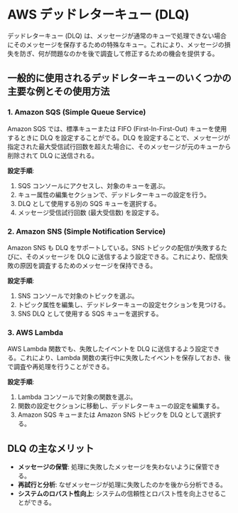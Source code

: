 # AWS デッドレターキュー (DLQ)

デッドレターキュー (DLQ) は、メッセージが通常のキューで処理できない場合にそのメッセージを保存するための特殊なキュー。これにより、メッセージの損失を防ぎ、何が問題なのかを後で調査して修正するための機会を提供する。

## 一般的に使用されるデッドレターキューのいくつかの主要な例とその使用方法

### 1. Amazon SQS (Simple Queue Service)

Amazon SQS では、標準キューまたは FIFO (First-In-First-Out) キューを使用するときに DLQ を設定することがでる。DLQ を設定することで、メッセージが指定された最大受信試行回数を超えた場合に、そのメッセージが元のキューから削除されて DLQ に送信される。

**設定手順**:

1. SQS コンソールにアクセスし、対象のキューを選ぶ。
2. キュー属性の編集セクションで、デッドレターキューの設定を行う。
3. DLQ として使用する別の SQS キューを選択する。
4. メッセージ受信試行回数 (最大受信数) を設定する。

### 2. Amazon SNS (Simple Notification Service)

Amazon SNS も DLQ をサポートしている。SNS トピックの配信が失敗するたびに、そのメッセージを DLQ に送信するよう設定できる。これにより、配信失敗の原因を調査するためのメッセージを保持できる。

**設定手順**:

1. SNS コンソールで対象のトピックを選ぶ。
2. トピック属性を編集し、デッドレターキューの設定セクションを見つける。
3. SNS DLQ として使用する SQS キューを選択する。

### 3. AWS Lambda

AWS Lambda 関数でも、失敗したイベントを DLQ に送信するよう設定できる。これにより、Lambda 関数の実行中に失敗したイベントを保存しておき、後で調査や再処理を行うことができる。

**設定手順**:

1. Lambda コンソールで対象の関数を選ぶ。
2. 関数の設定セクションに移動し、デッドレターキューの設定を編集する。
3. Amazon SQS キューまたは Amazon SNS トピックを DLQ として選択する。

## DLQ の主なメリット

- **メッセージの保管**: 処理に失敗したメッセージを失わないように保管できる。
- **再試行と分析**: なぜメッセージが処理に失敗したのかを後から分析できる。
- **システムのロバスト性向上**: システムの信頼性とロバスト性を向上させることができる。

